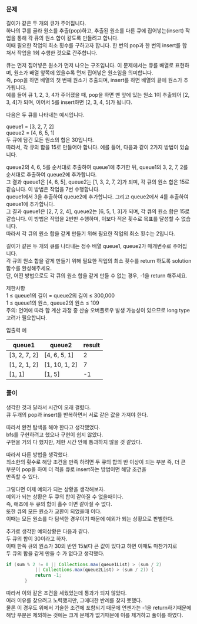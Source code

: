 ### 문제
길이가 같은 두 개의 큐가 주어집니다.    
하나의 큐를 골라 원소를 추출(pop)하고, 추출된 원소를 다른 큐에 집어넣는(insert) 작업을 통해 각 큐의 원소 합이 같도록 만들려고 합니다.    
이때 필요한 작업의 최소 횟수를 구하고자 합니다. 한 번의 pop과 한 번의 insert를 합쳐서 작업을 1회 수행한 것으로 간주합니다.  

큐는 먼저 집어넣은 원소가 먼저 나오는 구조입니다. 이 문제에서는 큐를 배열로 표현하며, 원소가 배열 앞쪽에 있을수록 먼저 집어넣은 원소임을 의미합니다.    
즉, pop을 하면 배열의 첫 번째 원소가 추출되며, insert를 하면 배열의 끝에 원소가 추가됩니다.   
예를 들어 큐 1, 2, 3, 4가 주어졌을 때, pop을 하면 맨 앞에 있는 원소 1이 추출되어 [2, 3, 4]가 되며, 이어서 5를 insert하면 [2, 3, 4, 5]가 됩니다.  

다음은 두 큐를 나타내는 예시입니다.

queue1 = [3, 2, 7, 2]   
queue2 = [4, 6, 5, 1]   
두 큐에 담긴 모든 원소의 합은 30입니다.    
따라서, 각 큐의 합을 15로 만들어야 합니다. 예를 들어, 다음과 같이 2가지 방법이 있습니다.

queue2의 4, 6, 5를 순서대로 추출하여 queue1에 추가한 뒤, queue1의 3, 2, 7, 2를 순서대로 추출하여 queue2에 추가합니다.    
그 결과 queue1은 [4, 6, 5], queue2는 [1, 3, 2, 7, 2]가 되며, 각 큐의 원소 합은 15로 같습니다. 이 방법은 작업을 7번 수행합니다.    
queue1에서 3을 추출하여 queue2에 추가합니다. 그리고 queue2에서 4를 추출하여 queue1에 추가합니다.    
그 결과 queue1은 [2, 7, 2, 4], queue2는 [6, 5, 1, 3]가 되며, 각 큐의 원소 합은 15로 같습니다. 이 방법은 작업을 2번만 수행하며, 이보다 적은 횟수로 목표를 달성할 수 없습니다.   
따라서 각 큐의 원소 합을 같게 만들기 위해 필요한 작업의 최소 횟수는 2입니다.   

길이가 같은 두 개의 큐를 나타내는 정수 배열 queue1, queue2가 매개변수로 주어집니다.    
각 큐의 원소 합을 같게 만들기 위해 필요한 작업의 최소 횟수를 return 하도록 solution 함수를 완성해주세요.    
단, 어떤 방법으로도 각 큐의 원소 합을 같게 만들 수 없는 경우, -1을 return 해주세요.

제한사항   
1 ≤ queue1의 길이 = queue2의 길이 ≤ 300,000   
1 ≤ queue1의 원소, queue2의 원소 ≤ 109   
주의: 언어에 따라 합 계산 과정 중 산술 오버플로우 발생 가능성이 있으므로 long type 고려가 필요합니다.   

입출력 예

|queue1|	queue2	|result|
|-|-|-|
|[3, 2, 7, 2]|	[4, 6, 5, 1]	|2|
|[1, 2, 1, 2]|	[1, 10, 1, 2]	|7|
|[1, 1]|	[1, 5]|	-1|


### 풀이

생각한 것과 달라서 시간이 오래 걸렸다.   
큐 두개의 pop과 insert를 반복하면서 서로 같은 값을 가져야 한다.    

따라서 완전 탐색을 해야 한다고 생각했었다.   
bfs를 구현하려고 했으나 구현이 쉽지 않았다.   
구현을 거의 다 했지만, 제한 시간 안에 통과하지 않을 것 같았다.   

따라서 다른 방법을 생각했다.   
최소한의 횟수로 해당 조건을 만족 하려면 두 큐의 합의 반 이상이 되는 부분 즉, 더 큰 부분이 pop을 하여 더 적을 큐로 insert하는 방법이면 해당 조건을    
만족할 수 있다.   

그렇다면 이제 예외가 되는 상황을 생각해보자.    
예외가 되는 상황은 두 큐의 합이 같아질 수 없을때이다.   
즉, 애초에 두 큐의 합이 홀수 이면 같아질 수 없다.   
또한 큐의 모든 원소가 교환이 되었을때 이다.   
이때는 모든 원소를 다 탐색한 경우이기 때문에 예외가 되는 상황으로 판별한다.   

추가로 생각한 예외상황은 다음과 같다.   
두 큐의 합이 30이라고 하자.   
이때 한쪽 큐의 원소가 30의 반인 15보다 큰 값이 있다고 하면 이때도 마찬가지로   
두 큐의 합을 같게 만들 수 가 없다고 생각했다.   

 ```java
 if (sum % 2 != 0 || Collections.max(queue1List) > (sum / 2) 
            || Collections.max(queue2List) > (sum / 2)) {
            return -1;
        }
```
따라서 이와 같은 조건을 세웠었는데 통과가 되지 않았다.  
여러 이유를 찾으려고 노력했지만, 그에대한 반례를 찾지 못했다.    
물론 이 경우도 위에서 기술한 조건에 포함되기 때문에 언젠가는 -1을 return하기때문에    
해당 부분은 제외하는 것에는 크게 문제가 없기때문에 이를 제거하고 풀이를 하였다.


